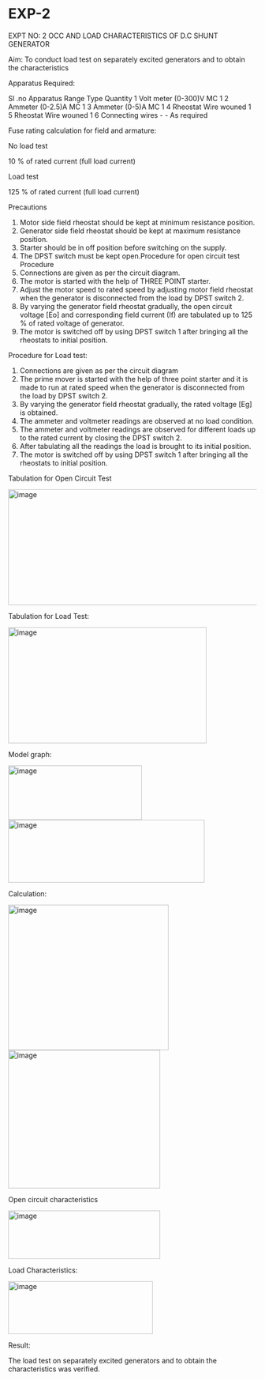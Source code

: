 # EXP-2
EXPT NO: 2 OCC AND LOAD CHARACTERISTICS OF D.C SHUNT GENERATOR

Aim:
To conduct load test on separately excited generators and to obtain the characteristics

Apparatus Required:

Sl .no	Apparatus	Range	Type	Quantity
1	Volt meter	(0-300)V	MC	1
2	Ammeter	(0-2.5)A	MC	1
3	Ammeter	(0-5)A	MC	1
4	Rheostat		Wire wouned	1
5	Rheostat		Wire wouned	1
6	Connecting wires	-	-	As required

Fuse rating calculation for field and armature:

No load test

10 % of rated current (full load current)

Load test

125 % of rated current (full load current)

Precautions

1.   Motor side field rheostat should be kept at minimum resistance position.
2.   Generator side field rheostat should be kept at maximum resistance position.
3.   Starter should be in off position before switching on the supply.
4.   The DPST switch must be kept open.Procedure for open circuit test
Procedure
1.   Connections are given as per the circuit diagram.
2.   The motor is started with the help of THREE POINT starter.
3.   Adjust the motor speed to rated speed by adjusting motor field rheostat when the generator is disconnected from the load by DPST switch 2.
4.   By  varying  the  generator  field  rheostat  gradually,  the  open  circuit  voltage  [Eo]  and corresponding field current (If) are tabulated up to 125 % of rated voltage of generator.
5.   The motor is switched off by using DPST switch 1 after bringing all the rheostats to initial position.

Procedure for Load test:

1.   Connections are given as per the circuit diagram
2.   The prime mover is started with the help of three point starter and it is made to run at rated speed when the generator is disconnected from the load by DPST switch 2.
3.   By varying the generator field rheostat gradually, the rated voltage [Eg] is obtained.
4.   The ammeter and voltmeter readings are observed at no load condition.
5.   The ammeter and voltmeter readings are observed for different loads up to the rated current by closing the DPST switch 2.
6.   After tabulating all the readings the load is brought to its initial position.
7.   The motor is switched off by using DPST switch 1 after bringing all the rheostats to initial position.

Tabulation for Open Circuit Test

<img width="770" height="234" alt="image" src="https://github.com/user-attachments/assets/58b7329c-c33c-4b94-8876-bd1a3551f6db" />


Tabulation for Load Test:

<img width="402" height="235" alt="image" src="https://github.com/user-attachments/assets/f93202d6-0a30-4ca4-85b1-0647b033ad0e" />


Model graph:

<img width="271" height="110" alt="image" src="https://github.com/user-attachments/assets/9cda0a95-6b8a-4200-b855-ecbafd95b1ff" />

<img width="398" height="127" alt="image" src="https://github.com/user-attachments/assets/9b2fa158-367d-44a0-9e20-e9096e4a2519" />


Calculation: 

<img width="325" height="294" alt="image" src="https://github.com/user-attachments/assets/345ff35b-a046-4248-9a6b-b528506cec4d" />

<img width="308" height="280" alt="image" src="https://github.com/user-attachments/assets/d20823e9-6fbf-4966-8e58-4804285bcba2" />


Open circuit characteristics

<img width="308" height="98" alt="image" src="https://github.com/user-attachments/assets/2fafb4f8-9e78-4065-907d-54fb6f1b12b5" />

  
Load Characteristics:

 <img width="293" height="107" alt="image" src="https://github.com/user-attachments/assets/da8a1f21-d19b-4218-8662-ceef2f1c572b" />

Result:

The load test on separately excited generators and to obtain the characteristics was verified.
